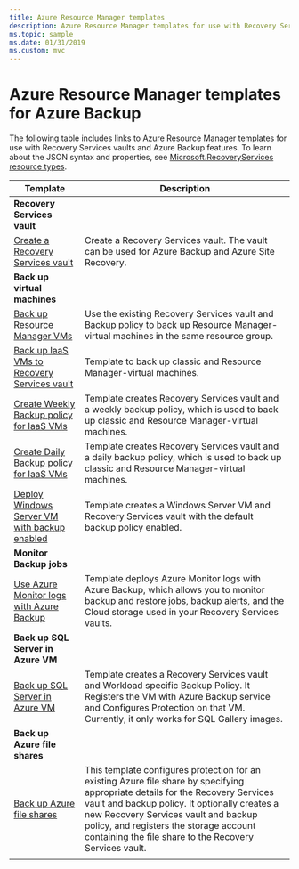 ```yaml
---
title: Azure Resource Manager templates 
description: Azure Resource Manager templates for use with Recovery Services vaults and Azure Backup features
ms.topic: sample
ms.date: 01/31/2019
ms.custom: mvc
---
```

# Azure Resource Manager templates for Azure Backup

The following table includes links to Azure Resource Manager templates for use with Recovery Services vaults and Azure Backup features. To learn about the JSON syntax and properties, see [Microsoft.RecoveryServices resource types](/azure/templates/microsoft.recoveryservices/allversions).

| Template | Description |
|---|---|
|**Recovery Services vault** | |
| [Create a Recovery Services vault](https://github.com/Azure/azure-quickstart-templates/tree/master/quickstarts/microsoft.recoveryservices/recovery-services-vault-create)| Create a Recovery Services vault. The vault can be used for Azure Backup and Azure Site Recovery. |
|**Back up virtual machines**| |
| [Back up Resource Manager VMs](https://github.com/Azure/azure-quickstart-templates/tree/master/101-recovery-services-backup-vms) | Use the existing Recovery Services vault and Backup policy to back up Resource Manager-virtual machines in the same resource group.|
| [Back up IaaS VMs to Recovery Services vault](https://github.com/Azure/azure-quickstart-templates/tree/master/201-recovery-services-backup-classic-resource-manager-vms) | Template to back up classic and Resource Manager-virtual machines. |
| [Create Weekly Backup policy for IaaS VMs](https://github.com/Azure/azure-quickstart-templates/tree/master/quickstarts/microsoft.recoveryservices/recovery-services-weekly-backup-policy-create) | Template creates Recovery Services vault and a weekly backup policy, which is used to back up classic and Resource Manager-virtual machines.|
| [Create Daily Backup policy for IaaS VMs](https://github.com/Azure/azure-quickstart-templates/tree/master/101-recovery-services-daily-backup-policy-create) | Template creates Recovery Services vault and a daily backup policy, which is used to back up classic and Resource Manager-virtual machines.|
| [Deploy Windows Server VM with backup enabled](https://github.com/Azure/azure-quickstart-templates/tree/master/quickstarts/microsoft.recoveryservices/recovery-services-create-vm-and-configure-backup) | Template creates a Windows Server VM and Recovery Services vault with the default backup policy enabled.|
|**Monitor Backup jobs** |  |
| [Use Azure Monitor logs with Azure Backup](https://github.com/Azure/azure-quickstart-templates/tree/master/101-backup-oms-monitoring) | Template deploys Azure Monitor logs with Azure Backup, which allows you to monitor backup and restore jobs, backup alerts, and the Cloud storage used in your Recovery Services vaults.|  
|**Back up SQL Server in Azure VM** |  |
| [Back up SQL Server in Azure VM](https://github.com/Azure/azure-quickstart-templates/tree/master/101-recovery-services-vm-workload-backup) | Template creates a Recovery Services vault and Workload specific Backup Policy. It Registers the VM with Azure Backup service and Configures Protection on that VM. Currently, it only works for SQL Gallery images. |
|**Back up Azure file shares** |  |
| [Back up Azure file shares](https://github.com/Azure/azure-quickstart-templates/tree/master/101-recovery-services-backup-file-share) | This template configures protection for an existing Azure file share by specifying appropriate details for the Recovery Services vault and backup policy. It optionally creates a new Recovery Services vault and backup policy, and registers the storage account containing the file share to the Recovery Services vault. |
|   |   |
